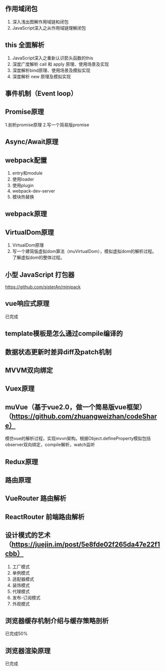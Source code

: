 
## 作用域闭包
1. 深入浅出图解作用域链和闭包
1. JavaScript深入之从作用域链理解闭包
## this 全面解析
1. JavaScript深入之重新认识箭头函数的this
2. 深度广度解析 call 和 apply 原理、使用场景及实现
3. 深度解析bind原理、使用场景及模拟实现
4. 深度解析 new 原理及模拟实现
## 事件机制（Event loop）
## Promise原理
1.剖析promise原理
2.写一个简易版promise
## Async/Await原理
## webpack配置
1. entry和module
1. 使用loader
1. 使用plugin
1. webpack-dev-server
1. 模块热替换

## webpack原理
## VirtualDom原理
1. VirtualDom原理
2. 写一个建简版虚拟dom算法（muVirtualDom），模拟虚拟dom的解析过程。了解虚拟dom的整体过程。
## 小型 JavaScript 打包器
https://github.com/sisterAn/minipack
## vue响应式原理
已完成
## template模板是怎么通过compile编译的
## 数据状态更新时差异diff及patch机制
## MVVM双向绑定
## Vuex原理
## muVue（基于vue2.0，做一个简易版vue框架）（https://github.com/zhuangweizhan/codeShare）
模仿vue的解析过程，实现mvvn架构。根据Object.defineProperty模拟包括observer双向绑定，compile解析，watch监听

## Redux原理
## 路由原理
## VueRouter 路由解析
## ReactRouter 前端路由解析
## 设计模式的艺术（https://juejin.im/post/5e8fde02f265da47e22f1cbb）
1. 工厂模式
1. 单例模式
1. 适配器模式
1. 装饰模式
1. 代理模式
1. 发布-订阅模式
1. 外观模式
## 浏览器缓存机制介绍与缓存策略剖析
已完成50%
## 浏览器渲染原理
已完成

